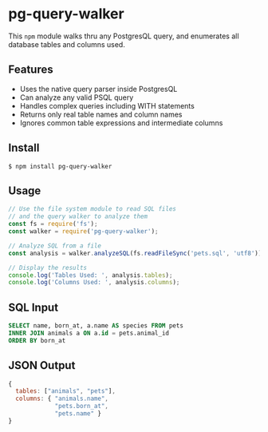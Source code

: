 # pg-query-walker

This `npm` module walks thru any PostgresQL query, and enumerates all database tables and columns used.  

## Features

- Uses the native query parser inside PostgresQL
- Can analyze any valid PSQL query
- Handles complex queries including WITH statements
- Returns only real table names and column names
- Ignores common table expressions and intermediate columns

## Install

```
$ npm install pg-query-walker
```

## Usage

```javascript
// Use the file system module to read SQL files
// and the query walker to analyze them
const fs = require('fs');
const walker = require('pg-query-walker');

// Analyze SQL from a file
const analysis = walker.analyzeSQL(fs.readFileSync('pets.sql', 'utf8'));

// Display the results
console.log('Tables Used: ', analysis.tables);
console.log('Columns Used: ', analysis.columns);
```

## SQL Input

```sql
SELECT name, born_at, a.name AS species FROM pets
INNER JOIN animals a ON a.id = pets.animal_id
ORDER BY born_at
```

## JSON Output

```javascript
{ 
  tables: ["animals", "pets"], 
  columns: { "animals.name", 
             "pets.born_at", 
             "pets.name" } 
}
```
